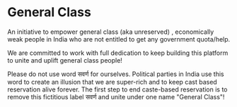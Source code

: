 # General Class

An initiative to empower general class (aka unreserved) , economically weak people in India who are not entitled to get any government quota/help.

We are committed to work with full dedication to keep building this platform to unite and uplift general class people! 

Please do not use word सवर्ण for ourselves. Political parties in India use this word to create an illusion that we are super-rich and to keep cast based reservation alive forever. The first step to end caste-based reservation is to remove this fictitious label सवर्ण and unite under one name "General Class"!
